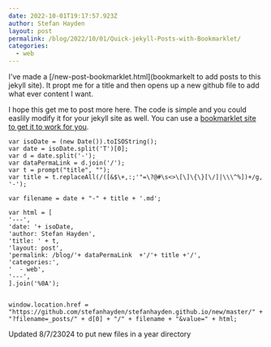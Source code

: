 ```yaml
---
date: 2022-10-01T19:17:57.923Z
author: Stefan Hayden
layout: post
permalink: /blog/2022/10/01/Quick-jekyll-Posts-with-Bookmarklet/
categories:
  - web
---
```


I've made a [/new-post-bookmarklet.html](bookmarkelt to add posts to this jekyll site). It propt me for a title and then opens up a new github file to add what ever content I want.

I hope this get me to post more here. The code is simple and you could easlily modify it for your jekyll site as well. You can use a [bookmarklet site to get it to work for you](https://caiorss.github.io/bookmarklet-maker/).

```
var isoDate = (new Date()).toISOString();
var date = isoDate.split('T')[0];
var d = date.split('-');
var dataPermaLink = d.join('/');
var t = prompt("title", "");
var title = t.replaceAll(/([&$\+,:;'"=\?@#\s<>\[\]\{\}[\/]|\\\^%])+/g, '-');

var filename = date + "-" + title + '.md';

var html = [
'---',
'date: '+ isoDate,
'author: Stefan Hayden',
'title: ' + t,
'layout: post',
'permalink: /blog/'+ dataPermaLink  +'/'+ title +'/',
'categories:',
'  - web',
'---',
].join('%0A');


window.location.href = "https://github.com/stefanhayden/stefanhayden.github.io/new/master/" + "?filename=_posts/" + d[0] + "/" + filename + "&value=" + html;
```

Updated 8/7/23024 to put new files in a year directory